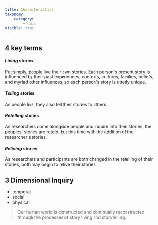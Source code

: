 ```yaml
---
title: Characteristics
taxonomy:
    category:
        - docs
visible: true
---
```

## 4 key terms

#### *Living* stories
Put simply, people live their own stories. Each person's present story is influenced by their past experiences, contexts, cultures, families, beliefs, and myriad other influences, so each person's story is utterly unique.

#### *Telling* stories
As people live, they also tell their stories to others.

#### *Retelling* stories
As researchers come alongside people and inquire into their stories, the peoples' stories are retold, but this time with the addition of the researcher's stories.

#### *Reliving* stories
As researchers and participants are both changed in the retelling of their stories, both may begin to relive their stories.

## 3 Dimensional Inquiry

- temporal
- social
- physical

> Our human world is constructed and continually reconstructed through the processes of story living and storytelling.
